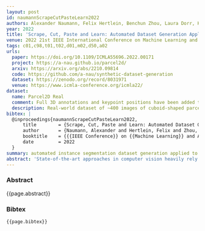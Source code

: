 ```yaml
---
layout: post
id: naumannScrapeCutPasteLearn2022
authors: Alexander Naumann, Felix Hertlein, Benchun Zhou, Laura Dorr, Kai Furmans
year: 2022
title: 'Scrape, Cut, Paste and Learn: Automated Dataset Generation Applied to Parcel Logistics'
venue: 2022 21st IEEE International Conference on Machine Learning and Applications (ICMLA)
tags: c01,c98,t01,t02,d01,m02,d50,a02
urls:
  paper: https://doi.org/10.1109/ICMLA55696.2022.00171
  project: https://a-nau.github.io/parcel2d/
  arxiv: https://arxiv.org/abs/2210.09814
  code: https://github.com/a-nau/synthetic-dataset-generation
  dataset: https://zenodo.org/record/8031971
  venue: https://www.icmla-conference.org/icmla22/
dataset:
  name: Parcel2D Real
  comment: Full 3D annotations and keypoint positions have been added to the dataset.
  description: Real-world dataset of ~400 images of cuboid-shaped parcels with full 2D and 3D annotations in the COCO format.
bibtex: |
  @inproceedings{naumannScrapeCutPasteLearn2022,
      title        = {Scrape, Cut, Paste and Learn: Automated Dataset Generation Applied to Parcel Logistics},
      author       = {Naumann, Alexander and Hertlein, Felix and Zhou, Benchun and Dörr, Laura and Furmans, Kai},
      booktitle    = {{{IEEE Conference}} on {{Machine Learning}} and Applications ({{ICMLA}})},
      date         = 2022
  }
summary: automated instance segmentation dataset generation applied to parcel logistics
abstract: 'State-of-the-art approaches in computer vision heavily rely on sufficiently large training datasets. For real-world applications, obtaining such a dataset is usually a tedious task. In this paper, we present a fully automated pipeline to generate a synthetic dataset for instance segmentation in four steps. In contrast to existing work, our pipeline covers every step from data acquisition to the final dataset. We first scrape images for the objects of interest from popular image search engines and since we rely only on text-based queries the resulting data comprises a wide variety of images. Hence, image selection is necessary as a second step. This approach of image scraping and selection relaxes the need for a real-world domain-specific dataset that must be either publicly available or created for this purpose. We employ an object-agnostic background removal model and compare three different methods for image selection: Object-agnostic pre-processing, manual image selection and CNN-based image selection. In the third step, we generate random arrangements of the object of interest and distractors on arbitrary backgrounds. Finally, the composition of the images is done by pasting the objects using four different blending methods. We present a case study for our dataset generation approach by considering parcel segmentation. For the evaluation we created a dataset of parcel photos that were annotated automatically. We find that (1) our dataset generation pipeline allows a successful transfer to real test images (Mask AP 86.2), (2) a very accurate image selection process - in contrast to human intuition - is not crucial and a broader category definition can help to bridge the domain gap, (3) the usage of blending methods is beneficial compared to simple copy-and-paste. We made our full code for scraping, image composition and training publicly available at https://anau.github.io/parcel2d.'
---
```


### Abstract

{{page.abstract}}

### Bibtex

```
{{page.bibtex}}
```
